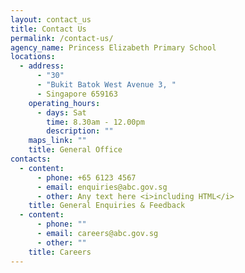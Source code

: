 ```yaml
---
layout: contact_us
title: Contact Us
permalink: /contact-us/
agency_name: Princess Elizabeth Primary School
locations:
  - address:
      - "30"
      - "Bukit Batok West Avenue 3, "
      - Singapore 659163
    operating_hours:
      - days: Sat
        time: 8.30am - 12.00pm
        description: ""
    maps_link: ""
    title: General Office
contacts:
  - content:
      - phone: +65 6123 4567
      - email: enquiries@abc.gov.sg
      - other: Any text here <i>including HTML</i>
    title: General Enquiries & Feedback
  - content:
      - phone: ""
      - email: careers@abc.gov.sg
      - other: ""
    title: Careers
---
```

